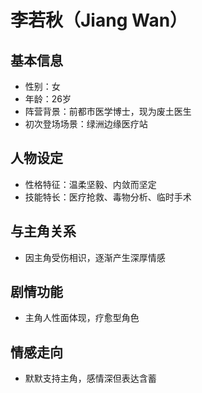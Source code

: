 # 李若秋（Jiang Wan）

## 基本信息
- 性别：女
- 年龄：26岁
- 阵营背景：前都市医学博士，现为废土医生
- 初次登场场景：绿洲边缘医疗站

## 人物设定
- 性格特征：温柔坚毅、内敛而坚定
- 技能特长：医疗抢救、毒物分析、临时手术

## 与主角关系
- 因主角受伤相识，逐渐产生深厚情感

## 剧情功能
- 主角人性面体现，疗愈型角色

## 情感走向
- 默默支持主角，感情深但表达含蓄